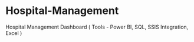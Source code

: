 # Hospital-Management
Hospital Management Dashboard ( Tools - Power BI, SQL, SSIS Integration, Excel )
